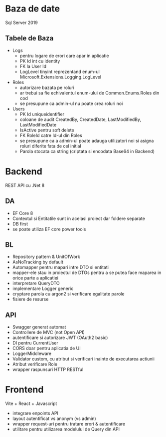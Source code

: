 # Baza de date
Sql Server 2019
## Tabele de Baza
- Logs
    - pentru logare de erori care apar in aplicatie
    - PK Id int cu identity
    - FK la User Id
    - LogLevel tinyint reprezentand enum-ul Microsoft.Extensions.Logging.LogLevel
- Roles
    - autorizare bazata pe roluri
    - ar trebui sa fie echivalentul enum-ului de Common.Enums.Roles din cod
    - se presupune ca admin-ul nu poate crea roluri noi
- Users
    - PK Id uniqueidentifier
    - coloane de audit CreatedBy, CreatedDate, LastModifiedBy, LastModifiedDate
    - IsActive pentru soft delete 
    - FK RoleId catre Id-ul din Roles
    - se presupune ca a admin-ul poate adauga utilizatori noi si asigna roluri diferite fata de cel initial
    - Parola stocata ca string (criptata si encodata Base64 in Backend)
# Backend
REST API cu .Net 8
## DA
- EF Core 8
- Contextul si Entitatile sunt in acelasi proiect dar foldere separate
- DB first
- se poate utiliza EF core power tools
## BL
- Repository pattern & UnitOfWork
- AsNoTracking by default
- Automapper pentru mapari intre DTO si entitati
- mapper-ele stau in proiectul de DTOs pentru a se putea face maparea in orice parte a aplicatiei
- interpretare QueryDTO
- implementare Logger generic
- cryptare parola cu argon2 si verificare egalitate parole
- fisiere de resurse
## API
- Swagger generat automat
- Controllere de MVC (not Open API)
- autentificare si autorizare JWT (OAuth2 basic)
- DI pentru CurrentUser
- CORS doar pentru aplicatia de UI
- LoggerMiddleware
- Validator custom, cu atribut si verificari inainte de executarea actiunii
- Atribut verificare Role
- wrapper raspunsuri HTTP RESTful
# Frontend
Vite + React + Javascript
- integrare enpoints API
- layout autentificat vs anonym (vs admin)
- wrapper request-uri pentru tratare erori & autentificare
- utilitare pentru utilizarea modelului de Query din API
